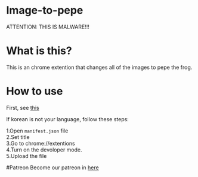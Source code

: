 # Image-to-pepe
ATTENTION: THIS IS MALWARE!!!
# What is this?
This is an chrome extention that changes all of the images to pepe the frog.

# How to use
First, see [this](https://www.youtube.com/watch?v=pIQmxUk_FdI)

If korean is not your language, follow these steps:

1.Open `manifest.json` file   
2.Set title   
3.Go to chrome://extentions   
4.Turn on the devoloper mode.   
5.Upload the file   

#Patreon
Become our patreon in [here](https://www.patreon.com/chatgptchatservice)
